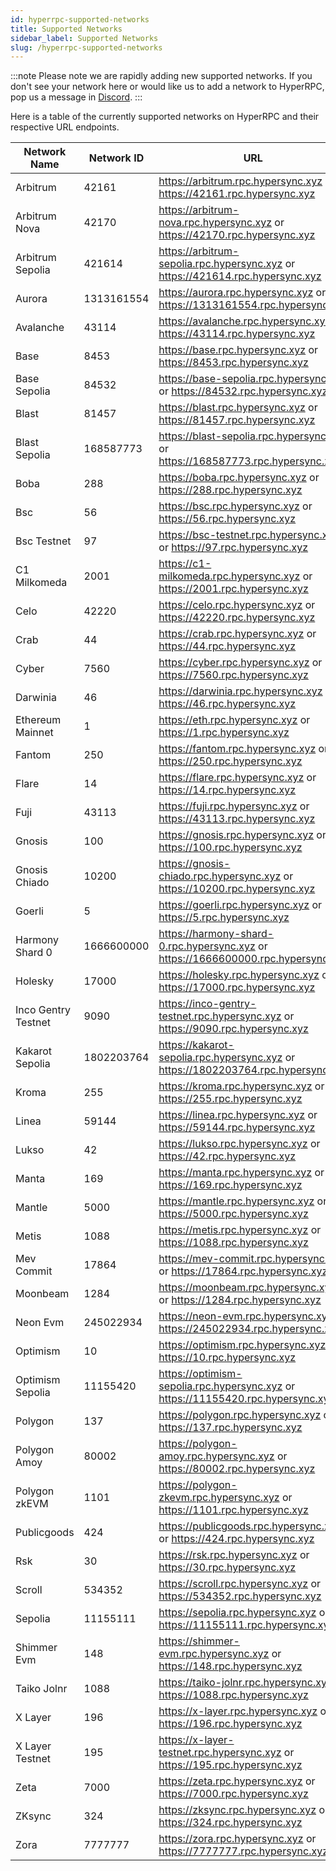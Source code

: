 ```yaml
---
id: hyperrpc-supported-networks
title: Supported Networks
sidebar_label: Supported Networks
slug: /hyperrpc-supported-networks
---
```


:::note
Please note we are rapidly adding new supported networks. If you don't see your network here or would like us to add a network to HyperRPC, pop us a message in [Discord](https://discord.gg/Q9qt8gZ2fX).
:::

Here is a table of the currently supported networks on HyperRPC and their respective URL endpoints.

| Network Name     | Network ID | URL                                                                    |
| ---------------- | ---------- | ---------------------------------------------------------------------- |
| Arbitrum         | 42161      | https://arbitrum.rpc.hypersync.xyz or https://42161.rpc.hypersync.xyz  |
| Arbitrum Nova    | 42170      | https://arbitrum-nova.rpc.hypersync.xyz or https://42170.rpc.hypersync.xyz |
| Arbitrum Sepolia | 421614     | https://arbitrum-sepolia.rpc.hypersync.xyz or https://421614.rpc.hypersync.xyz |
| Aurora           | 1313161554 | https://aurora.rpc.hypersync.xyz or https://1313161554.rpc.hypersync.xyz |
| Avalanche        | 43114      | https://avalanche.rpc.hypersync.xyz or https://43114.rpc.hypersync.xyz |
| Base             | 8453       | https://base.rpc.hypersync.xyz or https://8453.rpc.hypersync.xyz       |
| Base Sepolia     | 84532      | https://base-sepolia.rpc.hypersync.xyz or https://84532.rpc.hypersync.xyz |
| Blast            | 81457      | https://blast.rpc.hypersync.xyz or https://81457.rpc.hypersync.xyz     |
| Blast Sepolia    | 168587773  | https://blast-sepolia.rpc.hypersync.xyz or https://168587773.rpc.hypersync.xyz |
| Boba             | 288        | https://boba.rpc.hypersync.xyz or https://288.rpc.hypersync.xyz        |
| Bsc              | 56         | https://bsc.rpc.hypersync.xyz or https://56.rpc.hypersync.xyz          |
| Bsc Testnet      | 97         | https://bsc-testnet.rpc.hypersync.xyz or https://97.rpc.hypersync.xyz  |
| C1 Milkomeda     | 2001       | https://c1-milkomeda.rpc.hypersync.xyz or https://2001.rpc.hypersync.xyz |
| Celo             | 42220      | https://celo.rpc.hypersync.xyz or https://42220.rpc.hypersync.xyz      |
| Crab             | 44         | https://crab.rpc.hypersync.xyz or https://44.rpc.hypersync.xyz         |
| Cyber            | 7560       | https://cyber.rpc.hypersync.xyz or https://7560.rpc.hypersync.xyz      |
| Darwinia         | 46         | https://darwinia.rpc.hypersync.xyz or https://46.rpc.hypersync.xyz     |
| Ethereum Mainnet | 1          | https://eth.rpc.hypersync.xyz or https://1.rpc.hypersync.xyz           |
| Fantom           | 250        | https://fantom.rpc.hypersync.xyz or https://250.rpc.hypersync.xyz      |
| Flare            | 14         | https://flare.rpc.hypersync.xyz or https://14.rpc.hypersync.xyz        |
| Fuji             | 43113      | https://fuji.rpc.hypersync.xyz or https://43113.rpc.hypersync.xyz      |
| Gnosis           | 100        | https://gnosis.rpc.hypersync.xyz or https://100.rpc.hypersync.xyz      |
| Gnosis Chiado    | 10200      | https://gnosis-chiado.rpc.hypersync.xyz or https://10200.rpc.hypersync.xyz |
| Goerli           | 5          | https://goerli.rpc.hypersync.xyz or https://5.rpc.hypersync.xyz        |
| Harmony Shard 0  | 1666600000 | https://harmony-shard-0.rpc.hypersync.xyz or https://1666600000.rpc.hypersync.xyz |
| Holesky          | 17000      | https://holesky.rpc.hypersync.xyz or https://17000.rpc.hypersync.xyz   |
| Inco Gentry Testnet | 9090       | https://inco-gentry-testnet.rpc.hypersync.xyz or https://9090.rpc.hypersync.xyz |
| Kakarot Sepolia  | 1802203764 | https://kakarot-sepolia.rpc.hypersync.xyz or https://1802203764.rpc.hypersync.xyz |
| Kroma            | 255        | https://kroma.rpc.hypersync.xyz or https://255.rpc.hypersync.xyz       |
| Linea            | 59144      | https://linea.rpc.hypersync.xyz or https://59144.rpc.hypersync.xyz     |
| Lukso            | 42         | https://lukso.rpc.hypersync.xyz or https://42.rpc.hypersync.xyz        |
| Manta            | 169        | https://manta.rpc.hypersync.xyz or https://169.rpc.hypersync.xyz       |
| Mantle           | 5000       | https://mantle.rpc.hypersync.xyz or https://5000.rpc.hypersync.xyz     |
| Metis            | 1088       | https://metis.rpc.hypersync.xyz or https://1088.rpc.hypersync.xyz      |
| Mev Commit       | 17864      | https://mev-commit.rpc.hypersync.xyz or https://17864.rpc.hypersync.xyz |
| Moonbeam         | 1284       | https://moonbeam.rpc.hypersync.xyz or https://1284.rpc.hypersync.xyz   |
| Neon Evm         | 245022934  | https://neon-evm.rpc.hypersync.xyz or https://245022934.rpc.hypersync.xyz |
| Optimism         | 10         | https://optimism.rpc.hypersync.xyz or https://10.rpc.hypersync.xyz     |
| Optimism Sepolia | 11155420   | https://optimism-sepolia.rpc.hypersync.xyz or https://11155420.rpc.hypersync.xyz |
| Polygon          | 137        | https://polygon.rpc.hypersync.xyz or https://137.rpc.hypersync.xyz     |
| Polygon Amoy     | 80002      | https://polygon-amoy.rpc.hypersync.xyz or https://80002.rpc.hypersync.xyz |
| Polygon zkEVM    | 1101       | https://polygon-zkevm.rpc.hypersync.xyz or https://1101.rpc.hypersync.xyz |
| Publicgoods      | 424        | https://publicgoods.rpc.hypersync.xyz or https://424.rpc.hypersync.xyz |
| Rsk              | 30         | https://rsk.rpc.hypersync.xyz or https://30.rpc.hypersync.xyz          |
| Scroll           | 534352     | https://scroll.rpc.hypersync.xyz or https://534352.rpc.hypersync.xyz   |
| Sepolia          | 11155111   | https://sepolia.rpc.hypersync.xyz or https://11155111.rpc.hypersync.xyz |
| Shimmer Evm      | 148        | https://shimmer-evm.rpc.hypersync.xyz or https://148.rpc.hypersync.xyz |
| Taiko Jolnr      | 1088       | https://taiko-jolnr.rpc.hypersync.xyz or https://1088.rpc.hypersync.xyz |
| X Layer          | 196        | https://x-layer.rpc.hypersync.xyz or https://196.rpc.hypersync.xyz     |
| X Layer Testnet  | 195        | https://x-layer-testnet.rpc.hypersync.xyz or https://195.rpc.hypersync.xyz |
| Zeta             | 7000       | https://zeta.rpc.hypersync.xyz or https://7000.rpc.hypersync.xyz       |
| ZKsync           | 324        | https://zksync.rpc.hypersync.xyz or https://324.rpc.hypersync.xyz      |
| Zora             | 7777777    | https://zora.rpc.hypersync.xyz or https://7777777.rpc.hypersync.xyz    |

